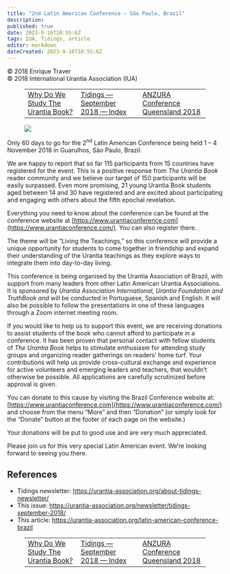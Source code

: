 ```yaml
---
title: "2nd Latin American Conference — São Paulo, Brazil"
description: 
published: true
date: 2023-9-16T10:55:6Z
tags: IUA, Tidings, article
editor: markdown
dateCreated: 2023-9-16T10:55:6Z
---
```


<p class="v-card v-sheet theme--light gray lighten-3 px-2">© 2018 Enrique Traver<br>© 2018 International Urantia Association (IUA)</p>
<figure class="table chapter-navigator">
  <table>
    <tbody>
      <tr>
        <td>
        <a href="/en/article/Mark_Kurtz/why_study_urantia_book">
          <span class="mdi mdi-arrow-left-drop-circle"></span><span class="pl-2">Why Do We Study The Urantia Book?</span>
        </a>
        </td>
        <td>
        <a href="/en/index/articles_iua_tidings#tidings-september-2018">
          <span class="mdi mdi-book-open-variant"></span><span class="pl-2">Tidings — September 2018 — Index</span>
        </a>
        </td>
        <td>
        <a href="/en/article/Graeme_Chapman/anzura_conference_queensland">
          <span class="pr-2">ANZURA Conference Queensland 2018</span><span class="mdi mdi-arrow-right-drop-circle"></span>
        </a>
        </td>
      </tr>
    </tbody>
  </table>
</figure>


<figure id="Figure_1" class="image urantiapedia image-style-align-left">
<img src="/image/article/IUA_Tidings/Logo-2nd-Latin-American-Urantia-Conference-small-300x319.jpg">
</figure>

Only 60 days to go for the 2<sup>nd</sup> Latin American Conference being held 1 – 4 November 2018 in Guarulhos, São Paulo, Brazil.

We are happy to report that so far 115 participants from 15 countries have registered for the event. This is a positive response from _The Urantia Book_ reader community and we believe our target of 150 participants will be easily surpassed. Even more promising, 21 young Urantia Book students aged between 14 and 30 have registered and are excited about participating and engaging with others about the fifth epochal revelation.

Everything you need to know about the conference can be found at the conference website at [https://www.urantiaconference.com](https://www.urantiaconference.com/). You can also register there.

The theme will be “Living the Teachings,” so this conference will provide a unique opportunity for students to come together in friendship and expand their understanding of the Urantia teachings as they explore ways to integrate them into day-to-day living.

This conference is being organised by the Urantia Association of Brazil, with support from many leaders from other Latin American Urantia Associations. It is sponsored by _Urantia Association International, Urantia Foundation and TruthBook and_ will be conducted in Portuguese, Spanish and English. It will also be possible to follow the presentations in one of these languages through a Zoom internet meeting room.

If you would like to help us to support this event, we are receiving donations to assist students of the book who cannot afford to participate in a conference. It has been proven that personal contact with fellow students of _The Urantia Book_ helps to stimulate enthusiasm for attending study groups and organizing reader gatherings on readers’ home turf. Your contributions will help us provide cross-cultural exchange and experience for active volunteers and emerging leaders and teachers, that wouldn’t otherwise be possible. All applications are carefully scrutinized before approval is given.

You can donate to this cause by visiting the Brazil Conference website at: [https://www.urantiaconference.com](https://www.urantiaconference.com/) and choose from the menu “More” and then “Donation” (or simply look for the “Donate” button at the footer of each page on the website.)

Your donations will be put to good use and are very much appreciated.

Please join us for this very special Latin American event. We’re looking forward to seeing you there.
<br style="clear:both;"/>

## References

- Tidings newsletter: https://urantia-association.org/about-tidings-newsletter/
- This issue: https://urantia-association.org/newsletter/tidings-september-2018/
- This article: https://urantia-association.org/latin-american-conference-brazil

<figure class="table chapter-navigator">
  <table>
    <tbody>
      <tr>
        <td>
        <a href="/en/article/Mark_Kurtz/why_study_urantia_book">
          <span class="mdi mdi-arrow-left-drop-circle"></span><span class="pl-2">Why Do We Study The Urantia Book?</span>
        </a>
        </td>
        <td>
        <a href="/en/index/articles_iua_tidings#tidings-september-2018">
          <span class="mdi mdi-book-open-variant"></span><span class="pl-2">Tidings — September 2018 — Index</span>
        </a>
        </td>
        <td>
        <a href="/en/article/Graeme_Chapman/anzura_conference_queensland">
          <span class="pr-2">ANZURA Conference Queensland 2018</span><span class="mdi mdi-arrow-right-drop-circle"></span>
        </a>
        </td>
      </tr>
    </tbody>
  </table>
</figure>
